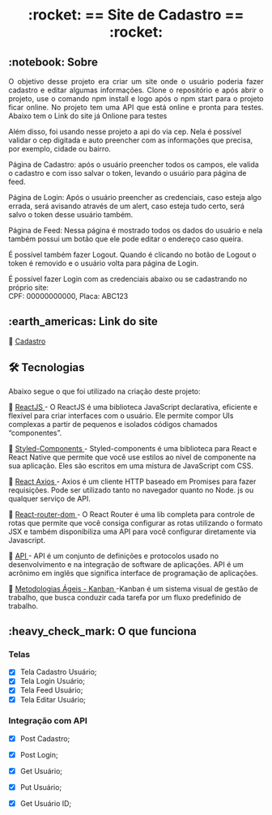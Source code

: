
 
<!-- PROJECT TITLE -->
<h1 align='center'id="top"> :rocket: == Site de Cadastro == :rocket: </h1>


<!-- PROJECT SOBRE -->
<h2 id="sobre">:notebook: Sobre </h2>
<p align="justify">O objetivo desse projeto era criar um site onde o usuário poderia fazer cadastro e editar algumas informações.
Clone o repositório e após abrir o projeto, use o comando npm install e logo após o npm start para o projeto ficar online.
No projeto tem uma API que está online e pronta para testes.
Abaixo tem o Link do site já Onlione para testes

Além disso, foi usando nesse projeto a api do via cep. Nela é possível validar o cep digitada e auto preencher com as informações que precisa, por exemplo, cidade ou bairro.

Página de Cadastro: após o usuário preencher todos os campos, ele valida o cadastro e com isso salvar o token, levando o usuário para página de feed.

Página de Login: Após o usuário preencher as credenciais, caso esteja algo errada, será avisando através de um alert, caso esteja tudo certo, será salvo o token desse usuário também.

Página de Feed: Nessa página é mostrado todos os dados do usuário e nela também possui um botão que ele pode editar o endereço caso queira.

É possível também fazer Logout. Quando é clicando no botão de Logout o token é removido e o usuário volta para página de Login.

É possível fazer Login com as credenciais abaixo ou se cadastrando no próprio site: </br>
CPF: 00000000000,
Placa: ABC123
</p>

<!-- PROJECT SITE -->
<h2 id="site">:earth_americas: Link do site </h2>
<p>🔗 <a href="https://heavy-office.surge.sh/" target="_blank"> Cadastro </a>  </p>
<!-- <a href="https://heavy-office.surge.sh/" onclick="return ! window.open(this.href);"> Open in a new window</a> -->

<!-- PROJECT TECHNOLOGIES -->
<h2 id="tecnologias"> 🛠 Tecnologias </h2>

Abaixo segue o que foi utilizado na criação deste projeto:

<p>🔗 <a href="https://pt-br.reactjs.org/" target="_blank"> ReactJS </a> - O ReactJS é uma biblioteca JavaScript declarativa, eficiente e flexível para criar interfaces com o usuário. Ele permite compor UIs complexas a partir de pequenos e isolados códigos chamados “componentes”. </p>
<p>🔗 <a href="https://styled-components.com/" target="_blank"> Styled-Components <a/> - Styled-components é uma biblioteca para React e React Native que permite que você use estilos ao nível de componente na sua aplicação. Eles são escritos em uma mistura de JavaScript com CSS.</p>
<p>🔗 <a href="https://www.npmjs.com/package/axios" target="_blank"> React Axios </a> - Axios é um cliente HTTP baseado em Promises para fazer requisições. Pode ser utilizado tanto no navegador quanto no Node. js ou qualquer serviço de API.</p>
<p>🔗 <a href="https://reactrouter.com/web/guides/quick-start" target="_blank"> React-router-dom </a> - O React Router é uma lib completa para controle de rotas que permite que você consiga configurar as rotas utilizando o formato JSX e também disponibiliza uma API para você configurar diretamente via Javascript.</p>
<p>🔗 <a href="https://www.redhat.com/pt-br/topics/api/what-are-application-programming-interfaces" target="_blank"> API </a> - API é um conjunto de definições e protocolos usado no desenvolvimento e na integração de software de aplicações. API é um acrônimo em inglês que significa interface de programação de aplicações.</p>
<p>🔗 <a href="https://www.totvs.com/blog/negocios/kanban/" target="_blank"> Metodologias Ágeis - Kanban </a> -Kanban é um sistema visual de gestão de trabalho, que busca conduzir cada tarefa por um fluxo predefinido de trabalho.</p>
<!-- <p>🔗 <a href="https://scrumguides.org/docs/scrumguide/v2020/2020-Scrum-Guide-PortugueseBR-2.0.pdf" target="_blank"> Metodologias Ágeis - Scrum </a> - Scrum é um framework leve que ajuda pessoas, times e organizações a gerar valor através de soluções adaptativas para problemas complexos.</p> -->

<!-- PROJECT IT WORKS-->
<h2 id="funciona">:heavy_check_mark: O que funciona</h2>

### Telas
- [x] Tela Cadastro Usuário;
- [x] Tela Login Usuário;
- [x] Tela Feed Usuário;
- [x] Tela Editar Usuário;

### Integração com API
- [x] Post Cadastro;
- [x] Post Login;
- [x] Get Usuário;
- [x] Put Usuário;
- [x] Get Usuário ID;









